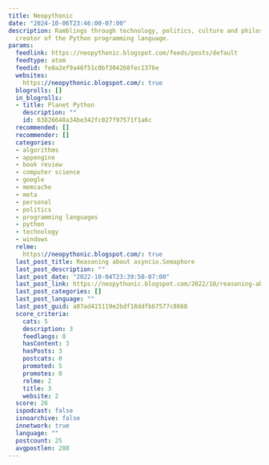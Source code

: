```yaml
---
title: Neopythonic
date: "2024-10-06T23:46:00-07:00"
description: Ramblings through technology, politics, culture and philosophy by the
  creator of the Python programming language.
params:
  feedlink: https://neopythonic.blogspot.com/feeds/posts/default
  feedtype: atom
  feedid: fe8a2ef9a46f51c0bf304268fec1376e
  websites:
    https://neopythonic.blogspot.com/: true
  blogrolls: []
  in_blogrolls:
  - title: Planet Python
    description: ""
    id: 63826648a34be342fc027f97571f1a6c
  recommended: []
  recommender: []
  categories:
  - algorithms
  - appengine
  - book review
  - computer science
  - google
  - memcache
  - meta
  - personal
  - politics
  - programming languages
  - python
  - technology
  - windows
  relme:
    https://neopythonic.blogspot.com/: true
  last_post_title: Reasoning about asyncio.Semaphore
  last_post_description: ""
  last_post_date: "2022-10-04T23:39:50-07:00"
  last_post_link: https://neopythonic.blogspot.com/2022/10/reasoning-about-asynciosemaphore.html
  last_post_categories: []
  last_post_language: ""
  last_post_guid: a87ad415119e2bdf18ddfb67577c8668
  score_criteria:
    cats: 5
    description: 3
    feedlangs: 0
    hasContent: 3
    hasPosts: 3
    postcats: 0
    promoted: 5
    promotes: 0
    relme: 2
    title: 3
    website: 2
  score: 26
  ispodcast: false
  isnoarchive: false
  innetwork: true
  language: ""
  postcount: 25
  avgpostlen: 288
---
```

